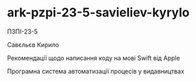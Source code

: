 # ark-pzpi-23-5-savieliev-kyrylo

ПЗПІ-23-5

Савєльєв Кирило

Рекомендації щодо написання коду на мові Swift від Apple

Програмна система автоматизації процесів у видавництвах
